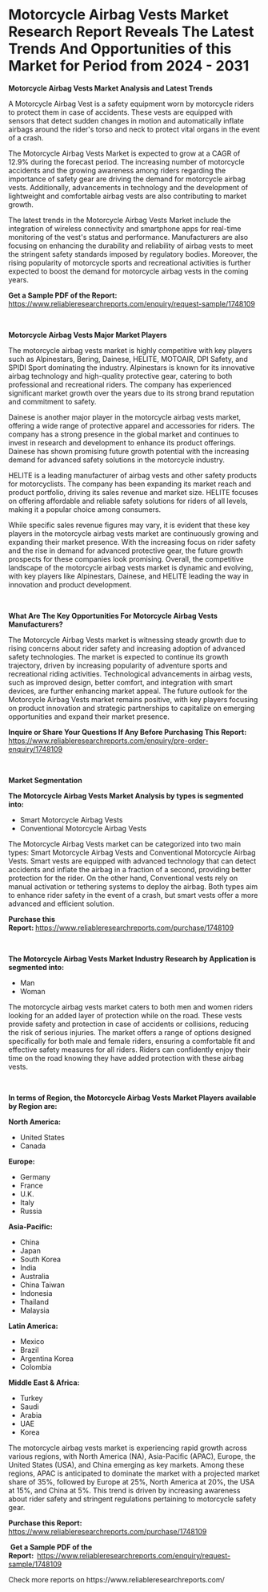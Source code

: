 <p><h1>Motorcycle Airbag Vests Market Research Report Reveals The Latest Trends And Opportunities of this Market for Period from 2024 - 2031</h1></p><p><strong>Motorcycle Airbag Vests Market Analysis and Latest Trends</strong></p>
<p><p>A Motorcycle Airbag Vest is a safety equipment worn by motorcycle riders to protect them in case of accidents. These vests are equipped with sensors that detect sudden changes in motion and automatically inflate airbags around the rider's torso and neck to protect vital organs in the event of a crash.</p><p>The Motorcycle Airbag Vests Market is expected to grow at a CAGR of 12.9% during the forecast period. The increasing number of motorcycle accidents and the growing awareness among riders regarding the importance of safety gear are driving the demand for motorcycle airbag vests. Additionally, advancements in technology and the development of lightweight and comfortable airbag vests are also contributing to market growth.</p><p>The latest trends in the Motorcycle Airbag Vests Market include the integration of wireless connectivity and smartphone apps for real-time monitoring of the vest's status and performance. Manufacturers are also focusing on enhancing the durability and reliability of airbag vests to meet the stringent safety standards imposed by regulatory bodies. Moreover, the rising popularity of motorcycle sports and recreational activities is further expected to boost the demand for motorcycle airbag vests in the coming years.</p></p>
<p><strong>Get a Sample PDF of the Report:&nbsp;</strong> <a href="https://www.reliableresearchreports.com/enquiry/request-sample/1748109">https://www.reliableresearchreports.com/enquiry/request-sample/1748109</a></p>
<p>&nbsp;</p>
<p><strong>Motorcycle Airbag Vests Major Market Players</strong></p>
<p><p>The motorcycle airbag vests market is highly competitive with key players such as Alpinestars, Bering, Dainese, HELITE, MOTOAIR, DPI Safety, and SPIDI Sport dominating the industry. Alpinestars is known for its innovative airbag technology and high-quality protective gear, catering to both professional and recreational riders. The company has experienced significant market growth over the years due to its strong brand reputation and commitment to safety.</p><p>Dainese is another major player in the motorcycle airbag vests market, offering a wide range of protective apparel and accessories for riders. The company has a strong presence in the global market and continues to invest in research and development to enhance its product offerings. Dainese has shown promising future growth potential with the increasing demand for advanced safety solutions in the motorcycle industry.</p><p>HELITE is a leading manufacturer of airbag vests and other safety products for motorcyclists. The company has been expanding its market reach and product portfolio, driving its sales revenue and market size. HELITE focuses on offering affordable and reliable safety solutions for riders of all levels, making it a popular choice among consumers.</p><p>While specific sales revenue figures may vary, it is evident that these key players in the motorcycle airbag vests market are continuously growing and expanding their market presence. With the increasing focus on rider safety and the rise in demand for advanced protective gear, the future growth prospects for these companies look promising. Overall, the competitive landscape of the motorcycle airbag vests market is dynamic and evolving, with key players like Alpinestars, Dainese, and HELITE leading the way in innovation and product development.</p></p>
<p>&nbsp;</p>
<p><strong>What Are The Key Opportunities For Motorcycle Airbag Vests Manufacturers?</strong></p>
<p><p>The Motorcycle Airbag Vests market is witnessing steady growth due to rising concerns about rider safety and increasing adoption of advanced safety technologies. The market is expected to continue its growth trajectory, driven by increasing popularity of adventure sports and recreational riding activities. Technological advancements in airbag vests, such as improved design, better comfort, and integration with smart devices, are further enhancing market appeal. The future outlook for the Motorcycle Airbag Vests market remains positive, with key players focusing on product innovation and strategic partnerships to capitalize on emerging opportunities and expand their market presence.</p></p>
<p><strong>Inquire or Share Your Questions If Any Before Purchasing This Report:</strong> <a href="https://www.reliableresearchreports.com/enquiry/pre-order-enquiry/1748109">https://www.reliableresearchreports.com/enquiry/pre-order-enquiry/1748109</a></p>
<p>&nbsp;</p>
<p><strong>Market Segmentation</strong></p>
<p><strong>The Motorcycle Airbag Vests Market Analysis by types is segmented into:</strong></p>
<p><ul><li>Smart Motorcycle Airbag Vests</li><li>Conventional Motorcycle Airbag Vests</li></ul></p>
<p><p>The Motorcycle Airbag Vests market can be categorized into two main types: Smart Motorcycle Airbag Vests and Conventional Motorcycle Airbag Vests. Smart vests are equipped with advanced technology that can detect accidents and inflate the airbag in a fraction of a second, providing better protection for the rider. On the other hand, Conventional vests rely on manual activation or tethering systems to deploy the airbag. Both types aim to enhance rider safety in the event of a crash, but smart vests offer a more advanced and efficient solution.</p></p>
<p><strong>Purchase this Report:&nbsp;</strong><a href="https://www.reliableresearchreports.com/purchase/1748109">https://www.reliableresearchreports.com/purchase/1748109</a></p>
<p>&nbsp;</p>
<p><strong>The Motorcycle Airbag Vests Market Industry Research by Application is segmented into:</strong></p>
<p><ul><li>Man</li><li>Woman</li></ul></p>
<p><p>The motorcycle airbag vests market caters to both men and women riders looking for an added layer of protection while on the road. These vests provide safety and protection in case of accidents or collisions, reducing the risk of serious injuries. The market offers a range of options designed specifically for both male and female riders, ensuring a comfortable fit and effective safety measures for all riders. Riders can confidently enjoy their time on the road knowing they have added protection with these airbag vests.</p></p>
<p>&nbsp;</p>
<p><strong>In terms of Region, the Motorcycle Airbag Vests Market Players available by Region are:</strong></p>
<p>
    <p> <strong> North America: </strong>
        <ul>
            <li>United States</li>
            <li>Canada</li>
        </ul>
        </p> 
    <p> <strong> Europe: </strong>
        <ul>
            <li>Germany</li>
            <li>France</li>
            <li>U.K.</li>
            <li>Italy</li>
            <li>Russia</li>
        </ul>
        </p> 
    <p> <strong> Asia-Pacific: </strong>
        <ul>
            <li>China</li>
            <li>Japan</li>
            <li>South Korea</li>
            <li>India</li>
            <li>Australia</li>
            <li>China Taiwan</li>
            <li>Indonesia</li>
            <li>Thailand</li>
            <li>Malaysia</li>
        </ul>
        </p> 
    <p> <strong> Latin America: </strong>
        <ul>
            <li>Mexico</li>
            <li>Brazil</li>
            <li>Argentina Korea</li>
            <li>Colombia</li>
        </ul>
        </p> 
    <p> <strong> Middle East & Africa: </strong>
        <ul>
            <li>Turkey</li>
            <li>Saudi</li>
            <li>Arabia</li>
            <li>UAE</li>
            <li>Korea</li>
        </ul>
    </p>
    </p>
<p><p>The motorcycle airbag vests market is experiencing rapid growth across various regions, with North America (NA), Asia-Pacific (APAC), Europe, the United States (USA), and China emerging as key markets. Among these regions, APAC is anticipated to dominate the market with a projected market share of 35%, followed by Europe at 25%, North America at 20%, the USA at 15%, and China at 5%. This trend is driven by increasing awareness about rider safety and stringent regulations pertaining to motorcycle safety gear.</p></p>
<p><strong>Purchase this Report: </strong><a href="https://www.reliableresearchreports.com/purchase/1748109">https://www.reliableresearchreports.com/purchase/1748109</a></p>
<p>&nbsp;<strong>Get a Sample PDF of the Report:&nbsp;&nbsp;</strong><a href="https://www.reliableresearchreports.com/enquiry/request-sample/1748109">https://www.reliableresearchreports.com/enquiry/request-sample/1748109</a></p>
<p><strong></strong></p>
<p>Check more reports on https://www.reliableresearchreports.com/</p>